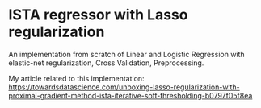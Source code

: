 # ISTA regressor with Lasso regularization
An implementation from scratch of Linear and Logistic Regression with elastic-net regularization, Cross Validation, Preprocessing.

My article related to this implementation:
https://towardsdatascience.com/unboxing-lasso-regularization-with-proximal-gradient-method-ista-iterative-soft-thresholding-b0797f05f8ea
